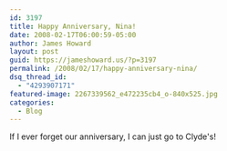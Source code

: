 ```yaml
---
id: 3197
title: Happy Anniversary, Nina!
date: 2008-02-17T06:00:59-05:00
author: James Howard
layout: post
guid: https://jameshoward.us/?p=3197
permalink: /2008/02/17/happy-anniversary-nina/
dsq_thread_id:
  - "4293907171"
featured-image: 2267339562_e472235cb4_o-840x525.jpg
categories:
  - Blog
---
```

If I ever forget our anniversary, I can just go to Clyde's!
